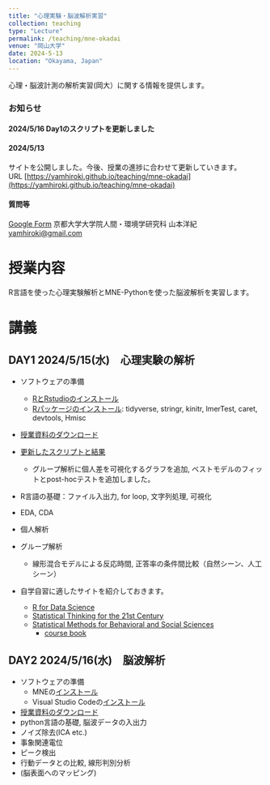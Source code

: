 ```yaml
---
title: "心理実験・脳波解析実習"
collection: teaching
type: "Lecture"
permalink: /teaching/mne-okadai
venue: "岡山大学"
date: 2024-5-13
location: "Okayama, Japan"
---
```


心理・脳波計測の解析実習(岡大）に関する情報を提供します。

### お知らせ
#### 2024/5/16 Day1のスクリプトを更新しました  
#### 2024/5/13
サイトを公開しました。今後、授業の進捗に合わせて更新していきます。  
URL [https://yamhiroki.github.io/teaching/mne-okadai](https://yamhiroki.github.io/teaching/mne-okadai)
#### 質問等
[Google Form](https://docs.google.com/forms/d/e/1FAIpQLSeikKubclt8G23Q-b_Akfemc_8qKf4H3GcZWfDubrrx1gxNFQ/viewform)
京都大学大学院人間・環境学研究科 山本洋紀
yamhiroki@gmail.com

# 授業内容
R言語を使った心理実験解析とMNE-Pythonを使った脳波解析を実習します。

# 講義
## DAY1 2024/5/15(水)　心理実験の解析
- ソフトウェアの準備
    - [RとRstudioのインストール](https://syunsuke.github.io/r_install_guide_for_beginners/index.html)
    - [Rパッケージのインストール](https://syunsuke.github.io/r_install_guide_for_beginners/05_installation_of_packages.html): tidyverse, stringr, kinitr, lmerTest, caret, devtools, Hmisc
   
- [授業資料のダウンロード](https://www.dropbox.com/scl/fi/hpv2pw7a9nutiov1bqrt9/day1.zip?rlkey=k529rxwwgh41o4ib1p9w1jlco&dl=0)
- [更新したスクリプトと結果](https://www.dropbox.com/scl/fi/hh7rsp5xgrk82mk8gfs4g/BehAnalysesUpdated.zip?rlkey=knsgqahgf7w22ctakwqqdpdud&dl=0)
    - グループ解析に個人差を可視化するグラフを追加, ベストモデルのフィットとpost-hocテストを追加しました。
- R言語の基礎：ファイル入出力, for loop, 文字列処理, 可視化
- EDA, CDA
- 個人解析
- グループ解析
    - 線形混合モデルによる反応時間, 正答率の条件間比較（自然シーン、人工シーン）
- 自学自習に適したサイトを紹介しておきます。
    - [R for Data Science](https://r4ds.had.co.nz/)
    - [Statistical Thinking for the 21st Century](https://statsthinking21.github.io/statsthinking21-core-site/index.html#why-does-this-book-exist)  
    - [Statistical Methods for Behavioral and Social Sciences](https://psych252.github.io/)
        - [course book](https://psych252.github.io/psych252book/)

## DAY2 2024/5/16(水)　脳波解析
- ソフトウェアの準備
    - MNEの[インストール](https://mne.tools/stable/install/index.html)
    - Visual Studio Codeの[インストール](https://azure.microsoft.com/ja-jp/products/visual-studio-code/)
- [授業資料のダウンロード](https://www.dropbox.com/scl/fi/89ckkeaxx15itdi2ymcvs/day2.zip?rlkey=5iryjick7fkvwpqo0q6ezez0v&st=p0fva8rg&dl=0)
- python言語の基礎, 脳波データの入出力
- ノイズ除去(ICA etc.)
- 事象関連電位
- ピーク検出
- 行動データとの比較, 線形判別分析
- (脳表面へのマッピング)
